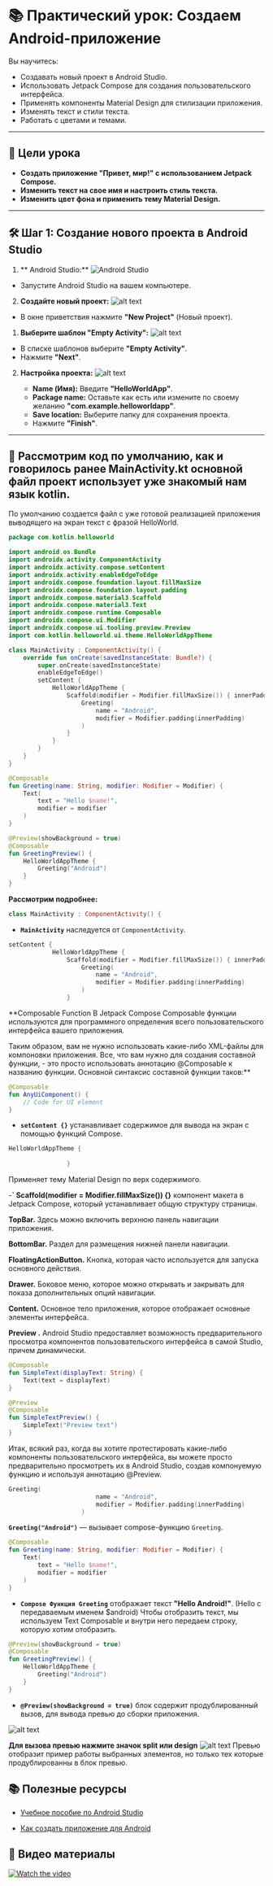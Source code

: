 # 📚 Практический урок: Создаем  Android-приложение

Вы научитесь:

* Создавать новый проект в Android Studio.
* Использовать Jetpack Compose для создания пользовательского интерфейса.
* Применять компоненты Material Design для стилизации приложения.
* Изменять текст и стили текста.
* Работать с цветами и темами.

---

## 🎯 Цели урока

* **Создать приложение "Привет, мир!" с использованием Jetpack Compose.**
* **Изменить текст на свое имя и настроить стиль текста.**
* **Изменить цвет фона и применить тему Material Design.**

---

## 🛠 Шаг 1: Создание нового проекта в Android Studio

1. \** Android Studio:\*\*
   ![Android Studio](../images/image-2.png)

* Запустите Android Studio на вашем компьютере.

2. **Создайте новый проект:**
   ![alt text](../images/image-32.png)

* В окне приветствия нажмите **"New Project"** (Новый проект).

1. **Выберите шаблон "Empty Activity":**
   ![alt text](../images/image-32.png)

* В списке шаблонов выберите **"Empty Activity"**.
* Нажмите **"Next"**.

2. **Настройка проекта:**
   ![alt text](../images/image-33.png)
   
   * **Name (Имя):** Введите **"HelloWorldApp"**.
   * **Package name:** Оставьте как есть или измените по своему желанию **"com.example.helloworldapp"**.
   * **Save location:** Выберите папку для сохранения проекта.
   * Нажмите **"Finish"**.

---

## 📝 Рассмотрим код по умолчанию, как и говорилось ранее MainActivity.kt основной файл проект использует уже знакомый нам язык kotlin.

По умолчанию создается файл с уже готовой реализацией приложения выводящего на экран текст с фразой HelloWorld.

````kotlin
package com.kotlin.helloworld

import android.os.Bundle
import androidx.activity.ComponentActivity
import androidx.activity.compose.setContent
import androidx.activity.enableEdgeToEdge
import androidx.compose.foundation.layout.fillMaxSize
import androidx.compose.foundation.layout.padding
import androidx.compose.material3.Scaffold
import androidx.compose.material3.Text
import androidx.compose.runtime.Composable
import androidx.compose.ui.Modifier
import androidx.compose.ui.tooling.preview.Preview
import com.kotlin.helloworld.ui.theme.HelloWorldAppTheme

class MainActivity : ComponentActivity() {
    override fun onCreate(savedInstanceState: Bundle?) {
        super.onCreate(savedInstanceState)
        enableEdgeToEdge()
        setContent {
            HelloWorldAppTheme {
                Scaffold(modifier = Modifier.fillMaxSize()) { innerPadding ->
                    Greeting(
                        name = "Android",
                        modifier = Modifier.padding(innerPadding)
                    )
                }
            }
        }
    }
}

@Composable
fun Greeting(name: String, modifier: Modifier = Modifier) {
    Text(
        text = "Hello $name!",
        modifier = modifier
    )
}

@Preview(showBackground = true)
@Composable
fun GreetingPreview() {
    HelloWorldAppTheme {
        Greeting("Android")
    }
}
````

**Рассмотрим подробнее:**

````kotlin
class MainActivity : ComponentActivity() {
````

* **`MainActivity`** наследуется от `ComponentActivity`.

````kotlin
setContent {
            HelloWorldAppTheme {
                Scaffold(modifier = Modifier.fillMaxSize()) { innerPadding ->
                    Greeting(
                        name = "Android",
                        modifier = Modifier.padding(innerPadding)
                    )
                }
````

\*\*Composable Function В Jetpack Compose Composable функции используются для программного определения всего пользовательского интерфейса вашего приложения.

Таким образом, вам не нужно использовать какие-либо XML-файлы для компоновки приложения. Все, что вам нужно для создания составной функции, - это просто использовать аннотацию @Composable к названию функции. Основной синтаксис составной функции таков:\*\*

````kotlin
@Composable
fun AnyUiComponent() {
    // Code for UI element
}
````

* **`setContent {}`** устанавливает содержимое для вывода на экран с помощью функций Compose.

````kotlin
HelloWorldAppTheme {
    
                }
````

Применяет тему Material Design по верх содержимого.

-**\` Scaffold(modifier = Modifier.fillMaxSize()) {}**
компонент макета в Jetpack Compose, который устанавливает общую структуру страницы.

**TopBar.** Здесь можно включить верхнюю панель навигации приложения.

**BottomBar.** Раздел для размещения нижней панели навигации.

**FloatingActionButton.**
Кнопка, которая часто используется для запуска основного действия.

**Drawer.** Боковое меню, которое можно открывать и закрывать для показа дополнительных опций навигации.

**Content.** Основное тело приложения, которое отображает основные элементы интерфейса.

**Preview .** Android Studio предоставляет  возможность предварительного просмотра компонентов пользовательского интерфейса в самой Studio, причем динамически.

````kotlin
@Composable
fun SimpleText(displayText: String) {
    Text(text = displayText)
}

@Preview
@Composable
fun SimpleTextPreview() {
    SimpleText("Preview text")
}
````

Итак, всякий раз, когда вы хотите протестировать какие-либо компоненты пользовательского интерфейса, вы можете просто предварительно просмотреть их в Android Studio, создав компонуемую функцию и используя аннотацию @Preview.

````kotlin
Greeting(
                        name = "Android",
                        modifier = Modifier.padding(innerPadding)
                    )
````

**`Greeting("Android")`** — вызывает compose-функцию `Greeting`.

````kotlin
@Composable
fun Greeting(name: String, modifier: Modifier = Modifier) {
    Text(
        text = "Hello $name!",
        modifier = modifier
    )
}
````

* **`Compose Функция Greeting`** отображает текст **"Hello Android!"**. (Hello с передаваемым именем $android) Чтобы отобразить текст, мы используем Text Composable и внутри него передаем строку, которую хотим отобразить.

````kotlin
@Preview(showBackground = true)
@Composable
fun GreetingPreview() {
    HelloWorldAppTheme {
        Greeting("Android")
    }
}
````

* **`@Preview(showBackground = true)`** блок содержит продублированный вызов, для вывода превью до сборки приложения.

![alt text](../images/image-34.png)

**Для вызова превью нажмите значок split или design**
![alt text](../images/image-35.png)
Превью отобразит пример работы выбранных элементов, но только тех которые продублированны в блок превью.

## 📚 Полезные ресурсы

* [Учебное пособие по Android Studio](https://developer.android.com/studio/platform/tutorial)

* [Как создать приложение для Android](https://skyeng.ru/it-industry/programming/kak-sozdat-prilozhenie-dlya-android-s-nulya/)

## 🎥 Видео материалы

[![Watch the video](https://img.youtube.com/vi/DzqfBxlvANQ/0.jpg)](https://www.youtube.com/watch?v=DzqfBxlvANQ&list=PLgPRahgE-GctUcLMcQFvl00xsXqpNJOix)
